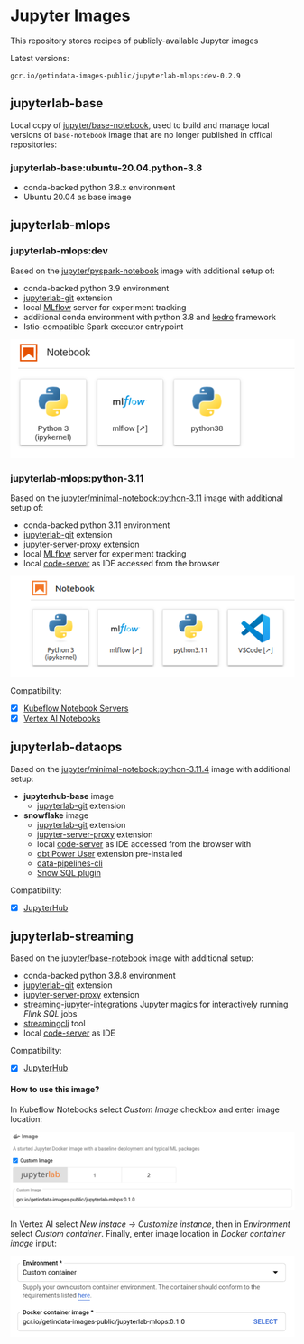 # Jupyter Images

This repository stores recipes of publicly-available Jupyter images

Latest versions:

```
gcr.io/getindata-images-public/jupyterlab-mlops:dev-0.2.9
```

## jupyterlab-base

Local copy of [jupyter/base-notebook](https://jupyter-docker-stacks.readthedocs.io/en/latest/using/selecting.html#jupyter-base-notebook),
used to build and manage local versions of `base-notebook` image that are no longer published in offical repositories:

### jupyterlab-base:ubuntu-20.04.python-3.8

* conda-backed python 3.8.x environment
* Ubuntu 20.04 as base image

## jupyterlab-mlops

### jupyterlab-mlops:dev

Based on the [jupyter/pyspark-notebook](https://jupyter-docker-stacks.readthedocs.io/en/latest/using/selecting.html#jupyter-pyspark-notebook)
image with additional setup of:

* conda-backed python 3.9 environment
* [jupyterlab-git](https://github.com/jupyterlab/jupyterlab-git) extension
* local [MLflow](https://mlflow.org/) server for experiment tracking
* additional conda environment with python 3.8 and [kedro](https://kedro.readthedocs.io/en/stable/) framework
* Istio-compatible Spark executor entrypoint

![jupyterlab-mlops-launcher](docs/jupyterlab-mlops-launcher.png)

### jupyterlab-mlops:python-3.11

Based on the [jupyter/minimal-notebook:python-3.11](https://jupyter-docker-stacks.readthedocs.io/en/latest/using/selecting.html#jupyter-minimal-notebook)
image with additional setup of:

* conda-backed python 3.11 environment
* [jupyterlab-git](https://github.com/jupyterlab/jupyterlab-git) extension
* [jupyter-server-proxy](https://jupyter-server-proxy.readthedocs.io) extension
* local [MLflow](https://mlflow.org/) server for experiment tracking
* local [code-server](https://github.com/coder/code-server) as IDE accessed from the browser

![jupyterlab-mlops-launcher](docs/jupyterlab-mlops-launcher-3.11.png)

Compatibility:

- [x] [Kubeflow Notebook Servers](https://www.kubeflow.org/docs/components/notebooks/)
- [x] [Vertex AI Notebooks](https://cloud.google.com/vertex-ai/docs/general/notebooks)

## jupyterlab-dataops

Based on the [jupyter/minimal-notebook:python-3.11.4](https://hub.docker.com/layers/jupyter/minimal-notebook/python-3.11.4/images/sha256-1924d8d0adf9cf3646bf7fa3833a30e47d2b0a17a2b583556b37f015f208f115?context=explore)
image with additional setup:

- **jupyterhub-base** image
  - [jupyterlab-git](https://github.com/jupyterlab/jupyterlab-git) extension
- **snowflake** image
  - [jupyterlab-git](https://github.com/jupyterlab/jupyterlab-git) extension
  - [jupyter-server-proxy](https://jupyter-server-proxy.readthedocs.io) extension
  - local [code-server](https://github.com/coder/code-server) as IDE accessed from the browser with
  - [dbt Power User](https://marketplace.visualstudio.com/items?itemName=innoverio.vscode-dbt-power-user) extension pre-installed
  - [data-pipelines-cli](https://github.com/getindata/data-pipelines-cli)
  - [Snow SQL plugin](https://docs.snowflake.com/en/user-guide/snowsql)

Compatibility:

- [x] [JupyterHub](https://jupyter.org/hub)

## jupyterlab-streaming

Based on the [jupyter/base-notebook](https://jupyter-docker-stacks.readthedocs.io/en/latest/using/selecting.html#jupyter-base-notebook)
image with additional setup:

* conda-backed python 3.8.8 environment
* [jupyterlab-git](https://github.com/jupyterlab/jupyterlab-git) extension
* [jupyter-server-proxy](https://jupyter-server-proxy.readthedocs.io) extension
* [streaming-jupyter-integrations](https://github.com/getindata/streaming-jupyter-integrations) Jupyter magics for interactively running _Flink SQL_ jobs
* [streamingcli](https://github.com/getindata/streaming-cli) tool
* local [code-server](https://github.com/coder/code-server) as IDE

Compatibility:

- [x] [JupyterHub](https://jupyter.org/hub)

#### How to use this image?

In Kubeflow Notebooks select *Custom Image* checkbox and enter image location:

![jupyterlab-mlops-kubeflow](docs/jupyterlab-mlops-kubeflow.png)

In Vertex AI select *New instace -> Customize instance*, then in *Environment* select *Custom container*.
Finally, enter image location in *Docker container image* input:

![jupyterlab-mlops-vertexai](docs/jupyterlab-mlops-vertexai.png)
